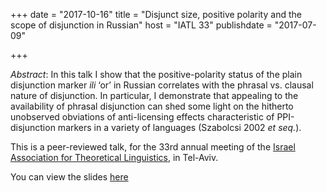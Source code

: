 +++
date = "2017-10-16"
title = "Disjunct size, positive polarity and the scope of disjunction in Russian"
host = "IATL 33"
publishdate = "2017-07-09"

+++

*Abstract*: In this talk I show that the positive-polarity status of the plain disjunction marker *ili* ‘or’ in Russian correlates with the phrasal vs. clausal nature of disjunction. In particular, I demonstrate that appealing to the availability of phrasal disjunction can shed some light on the hitherto unobserved obviations of anti-licensing effects characteristic of PPI-disjunction markers in a variety of languages (Szabolcsi 2002 *et seq.*).

This is a peer-reviewed talk, for the 33rd annual meeting of the [Israel Association for Theoretical Linguistics](https://www.iatl.org.il/?page_id=1139), in Tel-Aviv. 

You can view the slides [here](/papers/iatl33-slides-rudnev.pdf)



